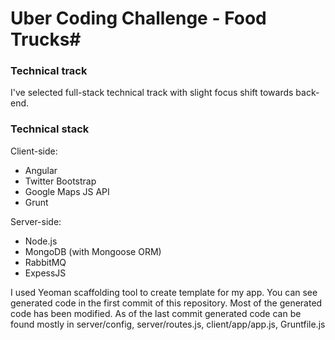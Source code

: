 # Uber Coding Challenge - Food Trucks#


### Technical track ###

I've selected full-stack technical track with slight focus shift towards back-end.

### Technical stack ###

Client-side:

* Angular
* Twitter Bootstrap
* Google Maps JS API
* Grunt

Server-side:

* Node.js
* MongoDB (with Mongoose ORM)
* RabbitMQ
* ExpessJS

I used Yeoman scaffolding tool to create template for my app. You can see generated code in the first commit of this repository. Most of the generated code has been modified. As of the last commit generated code can be found mostly in server/config, server/routes.js, client/app/app.js, Gruntfile.js